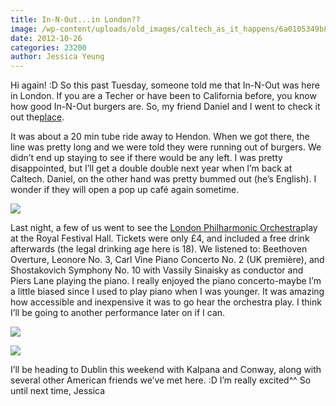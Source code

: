```yaml
---
title: In-N-Out...in London??
image: /wp-content/uploads/old_images/caltech_as_it_happens/6a0105349b8251970b017ee4417a61970d.jpg
date: 2012-10-26
categories: 23200
author: Jessica Yeung
---
```


Hi again! :D
So this past Tuesday, someone told me that In-N-Out was here
in London. If you are a Techer or have been to California before, you know how
good In-N-Out burgers are. So, my friend Daniel and I went to check it out the[place](https://www.huffingtonpost.co.uk/2012/10/16/in-n-out-burgers-hendon-_n_1969727.html).

It was about a 20 min tube ride away to Hendon. When we got
there, the line was pretty long and we were told they were running out of
burgers. We didn’t end up staying to see
if there would be any left. I was pretty disappointed, but I’ll get a double
double next year when I’m back at Caltech. Daniel, on the other hand was pretty
bummed out (he’s English). I wonder if they will open a pop up café again
sometime.


![](/old_images/caltech_as_it_happens/6a0105349b8251970b017d3ccc2745970c.jpg)

Last night, a few of us went to see the [London Philharmonic Orchestra](https://issuu.com/londonphilharmonic/docs/17oct12_lpoprognotes?mode=window&amp;viewMode=singlePage)play at the Royal Festival Hall. Tickets were only £4, and included a
free drink afterwards (the legal drinking age here is 18). We listened to:
Beethoven Overture, Leonore No. 3, Carl Vine Piano Concerto No. 2 (UK
première), and Shostakovich Symphony No. 10 with Vassily Sinaisky as conductor
and Piers Lane playing the piano. I really enjoyed the piano concerto-maybe I’m
a little biased since I used to play piano when I was younger. It was amazing
how accessible and inexpensive it was to go hear the orchestra play. I think
I’ll be going to another performance later on if I can. 


![](/old_images/caltech_as_it_happens/6a0105349b8251970b017d3ccc28ea970c.jpg)


![](/old_images/caltech_as_it_happens/6a0105349b8251970b017c329d9dfa970b.jpg)

I’ll be heading to Dublin this weekend with Kalpana and
Conway, along with several other American friends we’ve met here. :D I’m really
excited^^
So until next time,
Jessica
